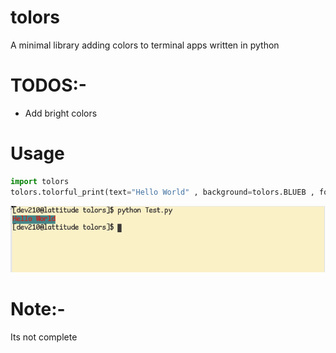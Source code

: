 # tolors
A minimal library adding colors to terminal apps written in python

# TODOS:-

- Add bright colors

# Usage

```python
import tolors
tolors.tolorful_print(text="Hello World" , background=tolors.BLUEB , foreground=tolors.REDF)
```

![master](src/test.png)

# Note:-

Its not complete
